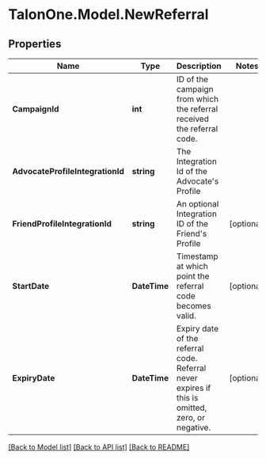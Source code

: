 
# TalonOne.Model.NewReferral

## Properties

Name | Type | Description | Notes
------------ | ------------- | ------------- | -------------
**CampaignId** | **int** | ID of the campaign from which the referral received the referral code. | 
**AdvocateProfileIntegrationId** | **string** | The Integration Id of the Advocate&#39;s Profile | 
**FriendProfileIntegrationId** | **string** | An optional Integration ID of the Friend&#39;s Profile | [optional] 
**StartDate** | **DateTime** | Timestamp at which point the referral code becomes valid. | [optional] 
**ExpiryDate** | **DateTime** | Expiry date of the referral code. Referral never expires if this is omitted, zero, or negative. | [optional] 

[[Back to Model list]](../README.md#documentation-for-models)
[[Back to API list]](../README.md#documentation-for-api-endpoints)
[[Back to README]](../README.md)

